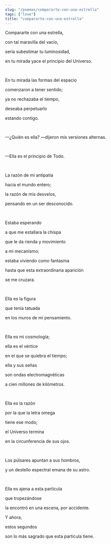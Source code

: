 ```yaml
---
slug: "/poemas/compararte-con-una-estrella"
tags: ["love"]
title: "compararte-con-una-estrella"
---
```

Compararte con una estrella,

con tal maravilla del vacío,

sería subestimar tu luminosidad,

en tu mirada yace el principio del Universo.

&nbsp;

En tu mirada las formas del espacio

comenzaron a tener sentido;

ya no rechazaba el tiempo,

deseaba perpetuarlo

estando contigo.

&nbsp;

—¿Quién es ella? —dijeron mis versiones alternas.

&nbsp;

—Ella es el principio de Todo.

&nbsp;

La razón de mi antipatía

hacia el mundo entero;

la razón de mis desvelos,

pensando en un ser desconocido.

&nbsp;

Estaba esperando

a que me estallara la chispa

que le da rienda y movimiento

a mi mecanismo;

estaba viviendo como fantasma

hasta que esta extraordinaria aparición

se me cruzara.

&nbsp;

Ella es la figura

que tenía tatuada

en los muros de mi pensamiento.

&nbsp;

Ella es mi cosmología;

ella es el vértice

en el que se quiebra el tiempo;

ella y sus señas

son ondas electromagnéticas

a cien millones de kilómetros.

&nbsp;

Ella es la razón

por la que la letra omega

tiene ese modo;

el Universo termina

en la circunferencia de sus ojos.

&nbsp;

Los púlsares apuntan a sus hombros,

y un destello espectral emana de su astro.

&nbsp;

Ella es ajena a esta partícula

que tropezándose

la encontró en una escena, por accidente.

Y ahora,

estos segundos

son lo más sagrado que esta partícula tiene.